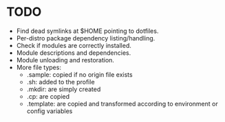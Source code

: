TODO
====

- Find dead symlinks at $HOME pointing to dotfiles.
- Per-distro package dependency listing/handling.
- Check if modules are correctly installed.
- Module descriptions and dependencies.
- Module unloading and restoration.
- More file types:
  - .sample: copied if no origin file exists
  - .sh: added to the profile
  - .mkdir: are simply created
  - .cp: are copied
  - .template: are copied and transformed according to environment or config variables
